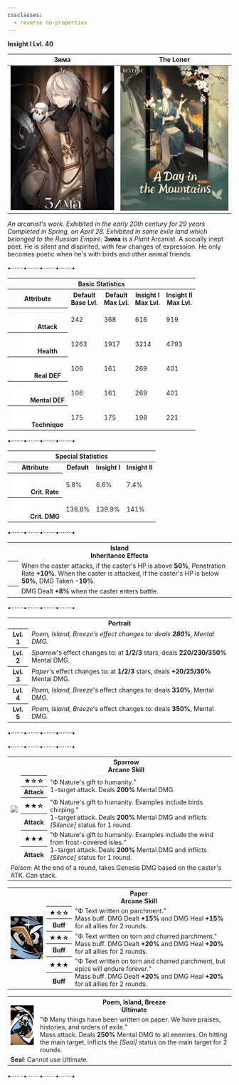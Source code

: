 ```yaml
---
cssclasses:
  - reverse no-properties
---
```

**Insight I Lvl. 40**

| Зима | The Loner |
| --- | --- |
| ![](../Images/Characters/Зима/Зима.webp) | ![](../Images/Characters/Зима/Зима_Garment2_Poster-1.webp) | 
*An arcanist's work. Exhibited in the early 20th century for 29 years Completed in Spring, on April 28. Exhibited in some exile land which belonged to the Russian Empire.*
**Зима**  is a *Plant*  Arcanist. A socially inept poet. He is silent and dispirited, with few changes of expression. He only becomes poetic when he's with birds and other animal friends. 

<div class="charts">
<div class="stats">
	<p class="divide">•·······•·······•·······•·······•</p>
	<table>
		<tr><th colspan="6">Basic Statistics</th></tr>
		<tr>
			<th>Attribute</th>
			<th>Default  <br><span>Base Lvl.</span></th>
			<th>Default  <br><span>Max Lvl.</span></th>
			<th>Insight I  <br><span>Max Lvl.</span></th>
			<th>Insight II  <br><span>Max Lvl.</span></th>
		</tr>
		<tr>
			<th><img src="https://raw.githubusercontent.com/lunaria79/Jackalupes-Corner/refs/heads/main/03%20Reverse1999/Images/Attributes/Attack.svg">Attack</th>
			<td>242</td>
			<td>368</td>
			<td>616</td>
			<td>919</td>
		</tr>
		<tr>
			<th><img src="https://raw.githubusercontent.com/lunaria79/Jackalupes-Corner/refs/heads/main/03%20Reverse1999/Images/Attributes/Health.svg">Health</th>
			<td>1263</td>
			<td>1917</td>
			<td>3214</td>
			<td>4793</td>
		</tr>
		<tr>
			<th><img src="https://raw.githubusercontent.com/lunaria79/Jackalupes-Corner/refs/heads/main/03%20Reverse1999/Images/Attributes/Real%20DEF.svg">Real DEF</th>
			<td>106</td>
			<td>161</td>
			<td>269</td>
			<td>401</td>
		</tr>
		<tr>
			<th><img src="https://raw.githubusercontent.com/lunaria79/Jackalupes-Corner/refs/heads/main/03%20Reverse1999/Images/Attributes/Mental%20DEF.svg">Mental DEF</th>
			<td>106</td>
			<td>161</td>
			<td>269</td>
			<td>401</td>
		</tr>
		<tr>
			<th><img src="https://raw.githubusercontent.com/lunaria79/Jackalupes-Corner/refs/heads/main/03%20Reverse1999/Images/Attributes/Technique.svg">Technique</th>
			<td>175</td>
			<td>175</td>
			<td>198</td>
			<td>221</td>
		</tr>
	</table>
	<p class="divide">•·······•·······•·······•·······•</p>
	<table>
		<tr><th colspan="5">Special Statistics</th></tr>
		<tr>
			<th>Attribute</th>
      <th>Default</th>
			<th>Insight I</th>
			<th>Insight II </th>
		</tr>
		<tr>
			<th><img src="https://raw.githubusercontent.com/lunaria79/Jackalupes-Corner/refs/heads/main/03%20Reverse1999/Images/Attributes/Crit%20Rate.svg">Crit. Rate</th>
			<td>5.8%</td>
			<td>6.6%</td>
			<td>7.4%</td>
		</tr>
		<tr>
			<th><img src="https://raw.githubusercontent.com/lunaria79/Jackalupes-Corner/refs/heads/main/03%20Reverse1999/Images/Attributes/Crit%20DMG.svg">Crit. DMG</th>
			<td>138.8%</td>
			<td>139.9%</td>
			<td>141%</td>
		</tr>
	</table>
	<p class="divide">•·······•·······•·······•·······•</p>
	<table>
	<tr><th colspan="2">Island <br><span>Inheritance Effects</span></th></tr>
	<tr>
		<th><img src="https://raw.githubusercontent.com/lunaria79/Jackalupes-Corner/refs/heads/main/03%20Reverse1999/Images/Afflatus/Insight.webp"></th>
		<td>When the caster attacks, if the caster's HP is above <b>50%</b>, Penetration Rate <b>+10%</b>. When the caster is attacked, if the caster's HP is below <b>50%</b>, DMG Taken <b>-10%</b>. </td>
	</tr>
	<tr>
		<th><img src="https://raw.githubusercontent.com/lunaria79/Jackalupes-Corner/refs/heads/main/03%20Reverse1999/Images/Afflatus/Insight%202.webp"></th>
		<td>DMG Dealt <b>+8%</b> when the caster enters battle.</td>
	</tr>
	</table>
		<p class="divide">•·······•·······•·······•·······•</p>
	<table>
	<tr><th colspan="2">Portrait</th></tr>
	<tr> <th>Lvl. 1</th> <td> <i> <i>Poem, Island, Breeze</i>'s effect changes to: deals <b>280%</b>, Mental DMG. </td> </tr>
	<tr> <th>Lvl. 2</th> <td> <i> Sparrow</i>'s effect changes to: at <b>1/2/3</b> stars, deals <b>220/230/350%</b> Mental DMG. </td> </tr>
	<tr> <th>Lvl. 3</th> <td> <i> Paper</i>'s effect changes to: at <b>1/2/3</b> stars, deals <b>+20/25/30%</b> Mental DMG. </td> </tr>
	<tr> <th>Lvl. 4</th> <td> <i> Poem, Island, Breeze</i>'s effect changes to: deals <b>310%</b>, Mental DMG. </td> </tr>
	<tr> <th>Lvl. 5</th> <td> <i> Poem, Island, Breeze</i>'s effect changes to: deals <b>350%</b>, Mental DMG. </td> </tr>
	</table>
	<p class="divide">•·······•·······•·······•·······•</p>
</div>
<div class="attacks">
	<p class="divide">•·······•·······•·······•·······•</p>
	<table style="margin-bottom: 15px;">
		<tr><th rowspan="7"><img src="https://raw.githubusercontent.com/lunaria79/Jackalupes-Corner/refs/heads/main/03%20Reverse1999/Images/Characters/Зима/Зима_Skill_Card_1-1.webp"></th>
		<th colspan="3">Sparrow <br> <span>Arcane Skill</span> </th>
		</tr>
		<tr>
			<th><b>★</b>☆☆</th>
			<td rowspan="2"> <span>"Ф Nature's gift to humanity."</span>
			<br> 1-target attack. Deals <b>200%</b> Mental DMG. </td>
		</tr>
		<tr><th>Attack</th></tr>
		<tr>
			<th><b>★★</b>☆</th>
			<td rowspan="2"> <span> "Ф Nature's gift to humanity. Examples include birds chirping."</span>
			<br> 1-target attack. Deals <b>200%</b> Mental DMG and inflicts <i>[Silence]</i> status for 1 round. </td>
		</tr>
		<tr><th>Attack</th></tr>
		<tr>
			<th><b>★★★</b></th>
			<td rowspan="2"> <span>"Ф Nature's gift to humanity. Examples include the wind from frost-covered isles." </span>
			<br> 1-target attack. Deals <b>200%</b> Mental DMG and inflicts <i>[Silence]</i> status for 1 round. </td>
		</tr>
		<tr><th>Attack</th></tr>
		<tr><td colspan="3"> <i>Poison</i>: At the end of a round, takes Genesis DMG based on the caster's ATK. Can stack. </td></tr>
	</table>
	<table style="margin-bottom: 15px;">
		<tr><th rowspan="7"><img src="https://raw.githubusercontent.com/lunaria79/Jackalupes-Corner/refs/heads/main/03%20Reverse1999/Images/Characters/Зима/Зима_Skill_Card_2.webp"></th>
		<th colspan="3"> Paper <br> <span>Arcane Skill</span> </th>
		</tr>
		<tr>
			<th><b>★</b>☆☆</th>
			<td rowspan="2"> <span> "Ф Text written on parchment." </span>
			<br> Mass buff. DMG Dealt <b>+15%</b> and DMG Heal <b>+15%</b> for all allies for 2 rounds. </td>
		</tr>
		<tr><th>Buff</th></tr>
		<tr>
			<th><b>★★</b>☆</th>
			<td rowspan="2"> <span> "Ф Text written on torn and charred parchment." </span>
			<br> Mass buff. DMG Dealt <b>+20%</b> and DMG Heal <b>+20%</b> for all allies for 2 rounds. </td>
		</tr>
		<tr><th>Buff</th></tr>
		<tr>
			<th><b>★★★</b></th>
      <td rowspan="2"> <span> "Ф Text written on torn and charred parchment, but epics will endure forever." </span>
			<br> Mass buff. DMG Dealt <b>+20%</b> and DMG Heal <b>+20%</b> for all allies for 2 rounds. </td>
		</tr>
		<tr><th>Buff</th></tr>
	</table>
	<table style="margin-bottom: 15px;">
		<tr><th rowspan="2"><img src="https://raw.githubusercontent.com/lunaria79/Jackalupes-Corner/refs/heads/main/03%20Reverse1999/Images/Characters/Зима/Зима_Ultimate_Card.webp"></th>
		<th colspan="2"> Poem, Island, Breeze <br> <span>Ultimate</span> </th>
		</tr>
		<tr>
			<td> <span> "Ф Many things have been written on paper. We have praises, histories, and orders of exile." </span>
			<br> Mass attack. Deals <b>250%</b> Mental DMG to all enemies. On hitting the main target, inflicts the <i>[Seal]</i> status on the main target for 2 rounds. </td>
		</tr>
		<tr><td colspan="3"><b>Seal</b>: Cannot use Ultimate.</td></tr>
	</table>
	<p class="divide">•·······•·······•·······•·······•</p>
</div>
</div>